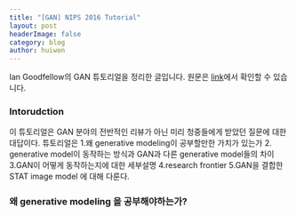 ```yaml
---
title: "[GAN] NIPS 2016 Tutorial"
layout: post
headerImage: false
category: blog
author: huiwon
---
```


Ian Goodfellow의 GAN 튜토리얼을 정리한 글입니다. 원문은 [link](https://arxiv.org/abs/1701.00160)에서 확인할 수 있습니다.

### Intorudction
이 튜토리얼은 GAN 분야의 전반적인 리뷰가 아닌 미리 청중들에게 받았던 질문에 대한 대답이다. 튜토리얼은 1.왜 generative modeling이 공부할만한 가치가 있는가 2. generative model이 동작하는 방식과 GAN과 다른 generative model들의 차이 3.GAN이 어떻게 동작하는지에 대한 세부설명 4.research frontier 5.GAN을 결합한 STAT image model 에 대해 다룬다.

### 왜 generative modeling 을 공부해야하는가?
